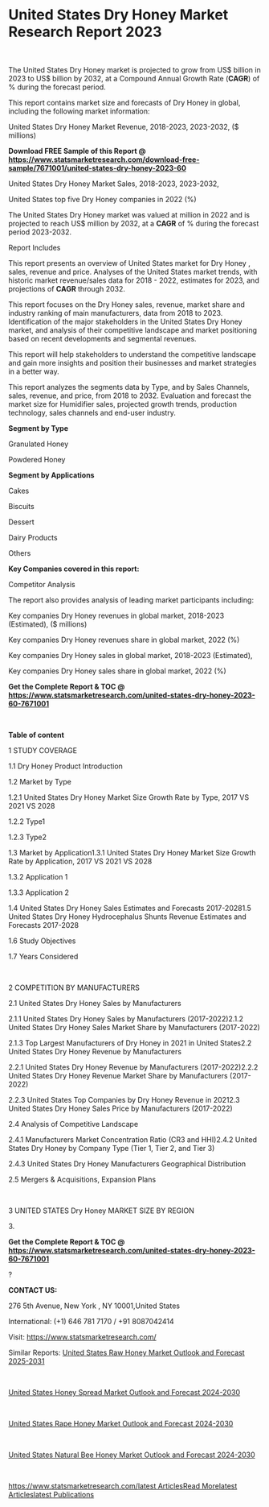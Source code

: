 <h1>United States Dry Honey Market Research Report 2023</h1><br/><p>The United States Dry Honey market is projected to grow from US$ billion in 2023 to US$ billion by 2032, at a Compound Annual Growth Rate (<strong>CAGR</strong>) of % during the forecast period.</p>
 
 
 
 <p>This report contains market size and forecasts of Dry Honey in global, including the following market information:</p>
 
 
 
 <p>United States Dry Honey Market Revenue, 2018-2023, 2023-2032, ($ millions)</p>
 
 
 
 <p><strong>Download FREE Sample of this Report @ <a href="https://www.statsmarketresearch.com/download-free-sample/7671001/united-states-dry-honey-2023-60">https://www.statsmarketresearch.com/download-free-sample/7671001/united-states-dry-honey-2023-60</a></strong></p>
 
 
 
 <p>United States Dry Honey Market Sales, 2018-2023, 2023-2032,</p>
 
 
 
 <p>United States top five Dry Honey companies in 2022 (%)</p>
 
 
 
 <p>The United States Dry Honey market was valued at million in 2022 and is projected to reach US$ million by 2032, at a <strong>CAGR</strong> of % during the forecast period 2023-2032.</p>
 
 
 
 <p>Report Includes</p>
 
 
 
 <p>This report presents an overview of United States market for Dry Honey , sales, revenue and price. Analyses of the United States market trends, with historic market revenue/sales data for 2018 - 2022, estimates for 2023, and projections of <strong>CAGR</strong> through 2032.</p>
 
 
 
 <p>This report focuses on the Dry Honey sales, revenue, market share and industry ranking of main manufacturers, data from 2018 to 2023. Identification of the major stakeholders in the United States Dry Honey market, and analysis of their competitive landscape and market positioning based on recent developments and segmental revenues.</p>
 
 
 
 <p>This report will help stakeholders to understand the competitive landscape and gain more insights and position their businesses and market strategies in a better way.</p>
 
 
 
 <p>This report analyzes the segments data by Type, and by Sales Channels, sales, revenue, and price, from 2018 to 2032. Evaluation and forecast the market size for Humidifier sales, projected growth trends, production technology, sales channels and end-user industry.</p>
 
 
 
 <p><strong>Segment by Type</strong></p>
 
 
 
 <p>Granulated Honey</p>
 
 
 
 <p>Powdered Honey</p>
 
 
 
 <p><strong>Segment <strong><strong>by Applications</strong></strong></strong></p>
 
 
 
 <p>Cakes</p>
 
 
 
 <p>Biscuits</p>
 
 
 
 <p>Dessert</p>
 
 
 
 <p>Dairy Products</p>
 
 
 
 <p>Others</p>
 
 
 
 <p><strong>Key Companies covered in this report:</strong></p>
 
 
 
 <p>Competitor Analysis</p>
 
 
 
 <p>The report also provides analysis of leading market participants including:</p>
 
 
 
 <p>Key companies Dry Honey revenues in global market, 2018-2023 (Estimated), ($ millions)</p>
 
 
 
 <p>Key companies Dry Honey revenues share in global market, 2022 (%)</p>
 
 
 
 <p>Key companies Dry Honey sales in global market, 2018-2023 (Estimated),</p>
 
 
 
 <p>Key companies Dry Honey sales share in global market, 2022 (%)</p>
 
 
 
 <div><b>Get the Complete Report & TOC @ <a href="https://www.statsmarketresearch.com/united-states-dry-honey-2023-60-7671001">https://www.statsmarketresearch.com/united-states-dry-honey-2023-60-7671001</a></b></div>
 
 
 
 <p><br />
 
 <b>Table of content</b></p>
 
 
 
 <p>1 STUDY COVERAGE<br />
 
 1.1 Dry Honey Product Introduction<br />
 
 1.2 Market by Type<br />
 
 1.2.1 United States Dry Honey Market Size Growth Rate by Type, 2017 VS 2021 VS 2028<br />
 
 1.2.2 Type1<br />
 
 1.2.3 Type2<br />
 
 1.3 Market by Application1.3.1 United States Dry Honey Market Size Growth Rate by Application, 2017 VS 2021 VS 2028<br />
 
 1.3.2 Application 1<br />
 
 1.3.3 Application 2<br />
 
 1.4 United States Dry Honey Sales Estimates and Forecasts 2017-20281.5 United States Dry Honey Hydrocephalus Shunts Revenue Estimates and Forecasts 2017-2028<br />
 
 1.6 Study Objectives<br />
 
 1.7 Years Considered<br />
 
 <br />
 
 2 COMPETITION BY MANUFACTURERS<br />
 
 2.1 United States Dry Honey Sales by Manufacturers<br />
 
 2.1.1 United States Dry Honey Sales by Manufacturers (2017-2022)2.1.2 United States Dry Honey Sales Market Share by Manufacturers (2017-2022)<br />
 
 2.1.3 Top Largest Manufacturers of Dry Honey in 2021 in United States2.2 United States Dry Honey Revenue by Manufacturers<br />
 
 2.2.1 United States Dry Honey Revenue by Manufacturers (2017-2022)2.2.2 United States Dry Honey Revenue Market Share by Manufacturers (2017-2022)<br />
 
 2.2.3 United States Top Companies by Dry Honey Revenue in 20212.3 United States Dry Honey Sales Price by Manufacturers (2017-2022)<br />
 
 2.4 Analysis of Competitive Landscape<br />
 
 2.4.1 Manufacturers Market Concentration Ratio (CR3 and HHI)2.4.2 United States Dry Honey by Company Type (Tier 1, Tier 2, and Tier 3)<br />
 
 2.4.3 United States Dry Honey Manufacturers Geographical Distribution<br />
 
 2.5 Mergers & Acquisitions, Expansion Plans<br />
 
 <br />
 
 3 UNITED STATES Dry Honey MARKET SIZE BY REGION<br />
 
 3.</p>
 
 
 
 <div><b>Get the Complete Report & TOC @ <a href="https://www.statsmarketresearch.com/united-states-dry-honey-2023-60-7671001">https://www.statsmarketresearch.com/united-states-dry-honey-2023-60-7671001</a></b></div>
 
 
 
 <p>? </p>
 
 
 
 <p><b>CONTACT US:</b><br />
 
 276 5th Avenue, New York , NY 10001,United States<br />
 
 International: (+1) 646 781 7170 / +91 8087042414<br />
 
 Visit: <a href="https://www.statsmarketresearch.com/">https://www.statsmarketresearch.com/</a><br />
 
 Similar Reports: <a href="https://www.statsmarketresearch.com/united-states-dry-honey-2023-60-7671001">United States Raw Honey Market Outlook and Forecast 2025-2031</a><br />
 
 <br />
 
 <a href="https://www.statsmarketresearch.com/united-states-dry-honey-2023-60-7671001">United States Honey Spread Market Outlook and Forecast 2024-2030</a><br />
 
 <br />
 
 <a href="https://www.statsmarketresearch.com/united-states-dry-honey-2023-60-7671001">United States Rape Honey Market Outlook and Forecast 2024-2030</a><br />
 
 <br />
 
 <a href="https://www.statsmarketresearch.com/united-states-dry-honey-2023-60-7671001">United States Natural Bee Honey Market Outlook and Forecast 2024-2030</a><br />
 
 <br />
 
 <a href="https://gyeongbokgung.com">https://www.statsmarketresearch.com/</a><a href="https://hallyeomaritime.com">latest Articles</a><a href="https://jingwansa.com">Read More</a><a href="https://nguoiviet.jp/">latest Articles</a><a href="https://www.intelmarketresearch.com/">latest Publications</a></p>